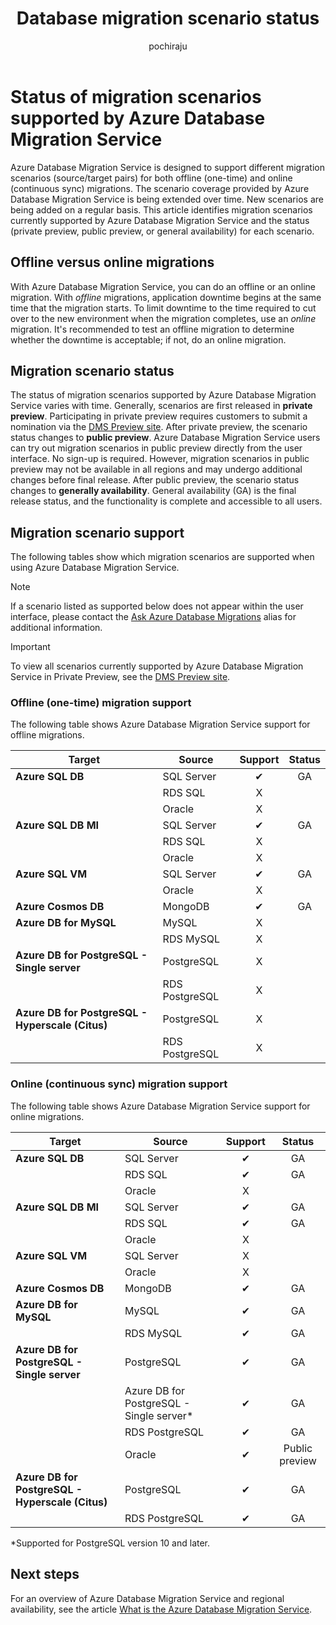 ﻿---
title: Database migration scenario status
titleSuffix: Azure Database Migration Service
description: Learn about the status of the migration scenarios supported by Azure Database Migration Service.
services: database-migration
author: pochiraju
ms.author: rajpo
manager: craigg
ms.reviewer: craigg
ms.service: dms
ms.workload: data-services
ms.custom: mvc
ms.topic: troubleshooting
ms.date: 07/08/2020
---

# Status of migration scenarios supported by Azure Database Migration Service

Azure Database Migration Service is designed to support different migration scenarios (source/target pairs) for both offline (one-time) and online (continuous sync) migrations. The scenario coverage provided by Azure Database Migration Service is being extended over time. New scenarios are being added on a regular basis. This article identifies migration scenarios currently supported by Azure Database Migration Service and the status (private preview, public preview, or general availability) for each scenario.

## Offline versus online migrations

With Azure Database Migration Service, you can do an offline or an online migration. With *offline* migrations, application downtime begins at the same time that the migration starts. To limit downtime to the time required to cut over to the new environment when the migration completes, use an *online* migration. It's recommended to test an offline migration to determine whether the downtime is acceptable; if not, do an online migration.

## Migration scenario status

The status of migration scenarios supported by Azure Database Migration Service varies with time. Generally, scenarios are first released in **private preview**. Participating in private preview requires customers to submit a nomination via the [DMS Preview site](https://aka.ms/dms-preview). After private preview, the scenario status changes to **public preview**. Azure Database Migration Service users can try out migration scenarios in public preview directly from the user interface. No sign-up is required.  However, migration scenarios in public preview may not be available in all regions and may undergo additional changes before final release. After public preview, the scenario status changes to **generally availability**. General availability (GA) is the final release status, and the functionality is complete and accessible to all users.

## Migration scenario support

The following tables show which migration scenarios are supported when using Azure Database Migration Service.

> [!NOTE]
> If a scenario listed as supported below does not appear within the user interface, please contact the [Ask Azure Database Migrations](mailto:AskAzureDatabaseMigrations@service.microsoft.com) alias for additional information.

> [!IMPORTANT]
> To view all scenarios currently supported by Azure Database Migration Service in Private Preview, see the [DMS Preview site](https://aka.ms/dms-preview).

### Offline (one-time) migration support

The following table shows Azure Database Migration Service support for offline migrations.

| Target  | Source | Support | Status |
| ------------- | ------------- |:-------------:|:-------------:|
| **Azure SQL DB** | SQL Server | ✔ | GA |
|   | RDS SQL | X |  |
|   | Oracle | X |  |
| **Azure SQL DB MI** | SQL Server | ✔ | GA |
|   | RDS SQL | X |  |
|   | Oracle | X |   |
| **Azure SQL VM** | SQL Server | ✔ | GA |
|   | Oracle | X |   |
| **Azure Cosmos DB** | MongoDB | ✔ | GA |
| **Azure DB for MySQL** | MySQL | X |   |
|   | RDS MySQL | X |   |
| **Azure DB for PostgreSQL - Single server** | PostgreSQL | X |
|  | RDS PostgreSQL | X |   |
| **Azure DB for PostgreSQL - Hyperscale (Citus)** | PostgreSQL | X |
|  | RDS PostgreSQL | X |   |

### Online (continuous sync) migration support

The following table shows Azure Database Migration Service support for online migrations.

| Target  | Source | Support | Status |
| ------------- | ------------- |:-------------:|:-------------:|
| **Azure SQL DB** | SQL Server | ✔ | GA |
|   | RDS SQL | ✔ | GA |
|   | Oracle | X |  |
| **Azure SQL DB MI** | SQL Server | ✔ | GA |
|   | RDS SQL | ✔ | GA |
|   | Oracle | X |  |
| **Azure SQL VM** | SQL Server | X |   |
|   | Oracle  | X |  |
| **Azure Cosmos DB** | MongoDB | ✔ | GA |
| **Azure DB for MySQL** | MySQL | ✔ | GA |
|   | RDS MySQL | ✔ | GA |
| **Azure DB for PostgreSQL - Single server** | PostgreSQL | ✔ | GA |
|   | Azure DB for PostgreSQL - Single server* | ✔ | GA |
|   | RDS PostgreSQL | ✔ | GA |
|   | Oracle | ✔ | Public preview |
| **Azure DB for PostgreSQL - Hyperscale (Citus)** | PostgreSQL | ✔ | GA |
|   | RDS PostgreSQL | ✔ | GA |

*Supported for PostgreSQL version 10 and later.

## Next steps

For an overview of Azure Database Migration Service and regional availability, see the article [What is the Azure Database Migration Service](dms-overview.md).
